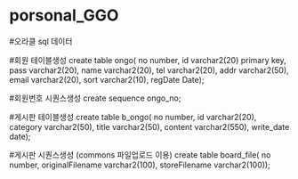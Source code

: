 # porsonal_GGO


#오라클 sql 데이터


#회원 테이블생성
create table ongo(
	no number,
	id varchar2(20) primary key,
	pass varchar2(20),
	name varchar2(20),
	tel varchar2(20),
	addr varchar2(50),
	email varchar2(20),
	sort varchar2(10),
	regDate Date);


#회원번호 시퀀스생성
create sequence ongo_no;

#게시판 테이블생성
create table b_ongo(
	no number,
	id varchar2(20),
	category varchar2(50),
	title varchar2(50),
	content varchar2(550),
	write_date date);


#게시판 시퀀스생성  (commons 파일업로드 이용)
create table board_file(
	no number,
	originalFilename varchar2(100),
	storeFilename varchar2(100));


